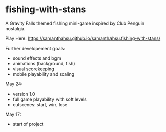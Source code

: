 # fishing-with-stans
A Gravity Falls themed fishing mini-game inspired by Club Penguin nostalgia.

Play Here: https://samanthahsu.github.io/samanthahsu.fishing-with-stans/

Further developement goals:
- sound effects and bgm
- animations (background, fish)
- visual scorekeeping
- mobile playability and scaling

May 24: 
- version 1.0
- full game playability with soft levels
- cutscenes: start, win, lose

May 17: 
- start of project
